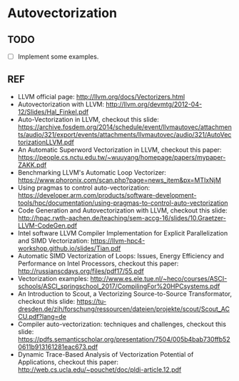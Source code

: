 # Autovectorization

## TODO

- [ ] Implement some examples.

## REF
- LLVM official page: <http://llvm.org/docs/Vectorizers.html>
- Autovectorization with LLVM: <http://llvm.org/devmtg/2012-04-12/Slides/Hal_Finkel.pdf>
- Auto-Vectorization in LLVM, checkout this slide: <https://archive.fosdem.org/2014/schedule/event/llvmautovec/attachments/audio/321/export/events/attachments/llvmautovec/audio/321/AutoVectorizationLLVM.pdf>
- An Automatic Superword Vectorization in LLVM, checkout this paper: <https://people.cs.nctu.edu.tw/~wuuyang/homepage/papers/mypaper-ZAKK.pdf>
- Benchmarking LLVM's Automatic Loop Vectorizer: <https://www.phoronix.com/scan.php?page=news_item&px=MTIxNjM>
- Using pragmas to control auto-vectorization: <https://developer.arm.com/products/software-development-tools/hpc/documentation/using-pragmas-to-control-auto-vectorization>
- Code Generation and Autovectorization with LLVM, checkout this slide: <http://hpac.rwth-aachen.de/teaching/sem-accg-16/slides/10.Graetzer-LLVM-CodeGen.pdf>
- Intel software LLVM Compiler Implementation for Explicit Parallelization and SIMD Vectorization: <https://llvm-hpc4-workshop.github.io/slides/Tian.pdf>
- Automatic SIMD Vectorization of Loops: Issues, Energy Efficiency and Performance on Intel Processors, checkout this paper: <http://russianscdays.org/files/pdf17/55.pdf>
- Vectorization examples: <http://www.es.ele.tue.nl/~heco/courses/ASCI-schools/ASCI_springschool_2017/CompilingFor%20HPCsystems.pdf>
- An Introduction to Scout, a Vectorizing Source-to-Source Transformator, checkout this slide: <https://tu-dresden.de/zih/forschung/ressourcen/dateien/projekte/scout/Scout_ACCU.pdf?lang=de>
- Compiler auto-vectorization: techniques and challenges, checkout this slide: <https://pdfs.semanticscholar.org/presentation/7504/005b4bab730ffb520611b913161281eac673.pdf>
- Dynamic Trace-Based Analysis of Vectorization Potential of Applications, checkout this paper: <http://web.cs.ucla.edu/~pouchet/doc/pldi-article.12.pdf>
